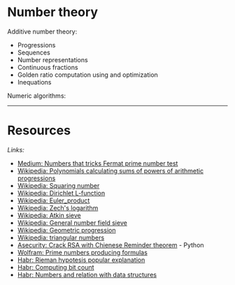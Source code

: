 # Number theory

Additive number theory:
* Progressions
* Sequences
* Number representations
* Continuous fractions 
* Golden ratio computation using and optimization
* Inequations


Numeric algorithms:


___

# Resources

*Links:*
* [Medium: Numbers that tricks Fermat prime number test](https://medium.com/asecuritysite-when-bob-met-alice/whats-special-about-561-it-s-a-number-that-that-tricks-the-fermat-prime-number-test-ef7743da8fd3)
* [Wikipedia: Polynomials calculating sums of powers of arithmetic progressions](https://en.wikipedia.org/wiki/Polynomials_calculating_sums_of_powers_of_arithmetic_progressions)
* [Wikipedia: Squaring number](https://en.wikipedia.org/wiki/Square_number)
* [Wikipedia: Dirichlet L-function](https://en.wikipedia.org/wiki/Dirichlet_L-function)
* [Wikipedia: Euler_product](https://en.wikipedia.org/wiki/Euler_product)
* [Wikipedia: Zech's logarithm](https://en.wikipedia.org/wiki/Zech%27s_logarithm)
* [Wikipedia: Atkin sieve](https://ru.wikipedia.org/wiki/Решето_Аткина)
* [Wikipedia: General number field sieve](https://en.wikipedia.org/wiki/General_number_field_sieve)
* [Wikipedia: Geometric progression](https://en.wikipedia.org/wiki/Geometric_progression)
* [Wikipedia: triangular numbers](https://en.wikipedia.org/wiki/Triangular_number)
* [Asecurity: Crack RSA with Chienese Reminder theorem](https://asecuritysite.com/cracking/rsa_crt) - Python
* [Wolfram: Prime numbers producing formulas](https://mathworld.wolfram.com/PrimeFormulas.html)
* [Habr: Rieman hypotesis popular explanation](https://habr.com/ru/post/452964/)
* [Habr: Computing bit count](https://habr.com/ru/post/276957/)
* [Habr: Numbers and relation with data structures](https://habr.com/ru/post/561556/)